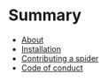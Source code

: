 # Summary

* [About](README.md)
* [Installation](installation.md)
* [Contributing a spider](contribute-a-spider.md)
* [Code of conduct](code-of-conduct.md)



